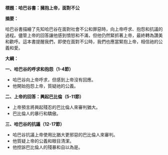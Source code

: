 **標題：哈巴谷書：擁抱上帝，面對不公**

**摘要：**

哈巴谷書描繪了先知哈巴谷在面對社會不公和罪惡時，向上帝呼求、抱怨和抗議的過程。儘管上帝的回答讓他感到憤怒和不滿，但他仍然緊抓著上帝，最終轉為讚美和歡呼。這本書提醒我們，即使在面對不公時，我們也應當緊抱上帝，相信祂的公義和愛。

**大綱：**

**一、哈巴谷的呼求和抱怨（1-4節）**
* 哈巴谷向上帝呼求，但感到上帝沒有回應。
* 他開始抱怨上帝，質疑祂的公義。

**二、上帝的回答：興起巴比倫（5-11節）**
* 上帝預言將興起殘忍的巴比倫人來審判猶大。
* 巴比倫人的暴行和驕傲。

**三、哈巴谷的抗議（12-17節）**
* 哈巴谷抗議上帝使用比猶大更邪惡的巴比倫人來審判。
* 他質疑上帝的公義和眼目清潔。
* 他控訴巴比倫人的殘暴和自以為是。